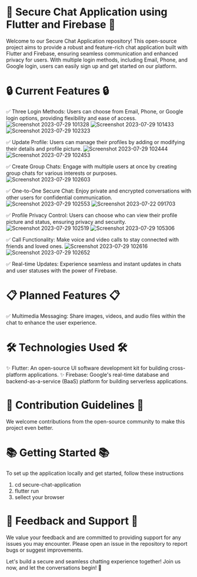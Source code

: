 # 🚀 Secure Chat Application using Flutter and Firebase 🚀

Welcome to our Secure Chat Application repository! This open-source project aims to provide a robust and feature-rich chat application built with Flutter and Firebase, ensuring seamless communication and enhanced privacy for users. With multiple login methods, including Email, Phone, and Google login, users can easily sign up and get started on our platform.

# 🔒 Current Features 🔒

✅ Three Login Methods: Users can choose from Email, Phone, or Google login options, providing flexibility and ease of access.
![Screenshot 2023-07-29 101328](https://github.com/Abhishekmantravat/secure-chat-application/assets/124698979/664b6e98-58dc-4f52-b56b-763afe597951) ![Screenshot 2023-07-29 101433](https://github.com/Abhishekmantravat/secure-chat-application/assets/124698979/ef8463b8-dfbe-49b4-aa5e-6f7b5d7ff113)
![Screenshot 2023-07-29 102323](https://github.com/Abhishekmantravat/secure-chat-application/assets/124698979/735a2068-5549-43a3-ad02-e134c18c0964)

✅ Update Profile: Users can manage their profiles by adding or modifying their details and profile picture.
![Screenshot 2023-07-29 102444](https://github.com/Abhishekmantravat/secure-chat-application/assets/124698979/cf85d8a4-9b09-4f68-86f6-200936c8cc4b) ![Screenshot 2023-07-29 102453](https://github.com/Abhishekmantravat/secure-chat-application/assets/124698979/329cf21e-0031-413d-b2b6-ae8df152735e)

✅ Create Group Chats: Engage with multiple users at once by creating group chats for various interests or purposes.
![Screenshot 2023-07-29 102603](https://github.com/Abhishekmantravat/secure-chat-application/assets/124698979/a5b8e757-fe63-4eb2-8f49-7d79feeabe72)

✅ One-to-One Secure Chat: Enjoy private and encrypted conversations with other users for confidential communication.
![Screenshot 2023-07-29 102553](https://github.com/Abhishekmantravat/secure-chat-application/assets/124698979/1fc5f9a5-0d82-405f-96cf-15d75c14fddb)
![Screenshot 2023-07-22 091703](https://github.com/Abhishekmantravat/secure-chat-application/assets/124698979/6052546f-be09-4e69-9cde-4c5470bc7055)


✅ Profile Privacy Control: Users can choose who can view their profile picture and status, ensuring privacy and security.
![Screenshot 2023-07-29 102519](https://github.com/Abhishekmantravat/secure-chat-application/assets/124698979/758ce207-eebe-4682-817f-e1b4757ed2d2)
![Screenshot 2023-07-29 105306](https://github.com/Abhishekmantravat/secure-chat-application/assets/124698979/c2231791-251f-480c-b7fd-9cb19a6fdeca)

✅ Call Functionality: Make voice and video calls to stay connected with friends and loved ones.
![Screenshot 2023-07-29 102616](https://github.com/Abhishekmantravat/secure-chat-application/assets/124698979/e8896569-db25-427b-b57d-befc345f1550) ![Screenshot 2023-07-29 102652](https://github.com/Abhishekmantravat/secure-chat-application/assets/124698979/24daa5c6-9992-420b-876a-fb4fecf297fb)

✅ Real-time Updates: Experience seamless and instant updates in chats and user statuses with the power of Firebase.

# 📋 Planned Features 📋

✅ Multimedia Messaging: Share images, videos, and audio files within the chat to enhance the user experience.

# 🛠️ Technologies Used 🛠️

✨ Flutter: An open-source UI software development kit for building cross-platform applications.
✨ Firebase: Google's real-time database and backend-as-a-service (BaaS) platform for building serverless applications.

# 🤝 Contribution Guidelines 🤝

We welcome contributions from the open-source community to make this project even better. 
# 📚 Getting Started 📚

To set up the application locally and get started, follow these instructions 
1. cd secure-chat-application
2. flutter run
3. sellect your browser


# 📢 Feedback and Support 📢

We value your feedback and are committed to providing support for any issues you may encounter. Please open an issue in the repository to report bugs or suggest improvements.

Let's build a secure and seamless chatting experience together! Join us now, and let the conversations begin! 👋



